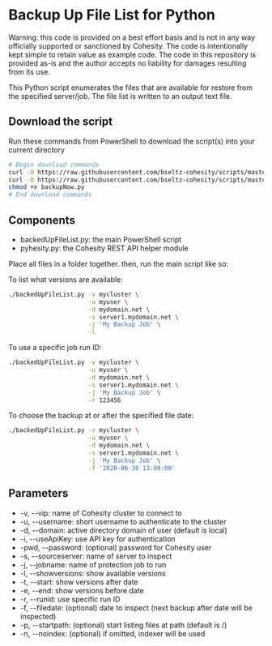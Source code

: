 # Backup Up File List for Python

Warning: this code is provided on a best effort basis and is not in any way officially supported or sanctioned by Cohesity. The code is intentionally kept simple to retain value as example code. The code in this repository is provided as-is and the author accepts no liability for damages resulting from its use.

This Python script enumerates the files that are available for restore from the specified server/job. The file list is written to an output text file.

## Download the script

Run these commands from PowerShell to download the script(s) into your current directory

```bash
# Begin download commands
curl -O https://raw.githubusercontent.com/bseltz-cohesity/scripts/master/python/backedUpFileList/backedUpFileList.py
curl -O https://raw.githubusercontent.com/bseltz-cohesity/scripts/master/python/pyhesity.py
chmod +x backupNow.py
# End download commands
```

## Components

* backedUpFileList.py: the main PowerShell script
* pyhesity.py: the Cohesity REST API helper module

Place all files in a folder together. then, run the main script like so:

To list what versions are available:

```bash
./backedUpFileList.py -v mycluster \
                      -u myuser \
                      -d mydomain.net \
                      -s server1.mydomain.net \
                      -j 'My Backup Job' \
                      -l
```

To use a specific job run ID:

```bash
./backedUpFileList.py -v mycluster \
                      -u myuser \
                      -d mydomain.net \
                      -s server1.mydomain.net \
                      -j 'My Backup Job' \
                      -r 123456
```

To choose the backup at or after the specified file date:

```bash
./backedUpFileList.py -v mycluster \
                      -u myuser \
                      -d mydomain.net \
                      -s server1.mydomain.net \
                      -j 'My Backup Job' \
                      -f '2020-06-30 13:00:00'
```

## Parameters

* -v, --vip: name of Cohesity cluster to connect to
* -u, --username: short username to authenticate to the cluster
* -d, --domain: active directory domain of user (default is local)
* -i, --useApiKey: use API key for authentication
* -pwd, --password: (optional) password for Cohesity user
* -s, --sourceserver: name of server to inspect
* -j, --jobname: name of protection job to run
* -l, --showversions: show available versions
* -t, --start: show versions after date
* -e, --end: show versions before date
* -r, --runid: use specific run ID
* -f, --filedate: (optional) date to inspect (next backup after date will be inspected)
* -p, --startpath: (optional) start listing files at path (default is /)
* -n, --noindex: (optional) if omitted, indexer will be used
